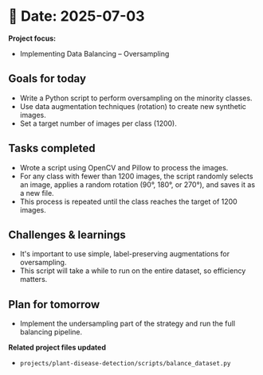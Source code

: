 # 📅 Date: 2025-07-03
**Project focus:**
- Implementing Data Balancing – Oversampling

## Goals for today
- Write a Python script to perform oversampling on the minority classes.
- Use data augmentation techniques (rotation) to create new synthetic images.
- Set a target number of images per class (1200).

## Tasks completed
- Wrote a script using OpenCV and Pillow to process the images.  
- For any class with fewer than 1200 images, the script randomly selects an image, applies a random rotation (90°, 180°, or 270°), and saves it as a new file.  
- This process is repeated until the class reaches the target of 1200 images.

## Challenges & learnings
- It's important to use simple, label-preserving augmentations for oversampling.  
- This script will take a while to run on the entire dataset, so efficiency matters.

## Plan for tomorrow
- Implement the undersampling part of the strategy and run the full balancing pipeline.

**Related project files updated**
- ``projects/plant-disease-detection/scripts/balance_dataset.py``
